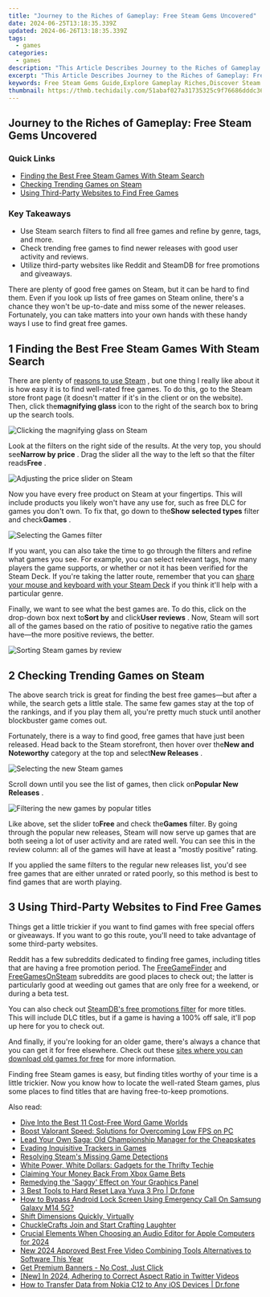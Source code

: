 ```yaml
---
title: "Journey to the Riches of Gameplay: Free Steam Gems Uncovered"
date: 2024-06-25T13:18:35.339Z
updated: 2024-06-26T13:18:35.339Z
tags:
  - games
categories:
  - games
description: "This Article Describes Journey to the Riches of Gameplay: Free Steam Gems Uncovered"
excerpt: "This Article Describes Journey to the Riches of Gameplay: Free Steam Gems Uncovered"
keywords: Free Steam Gems Guide,Explore Gameplay Riches,Discover Steam Rewards,Enhance Games with Steam,Unlock Valuable Gems,Steam Gaming Treasure Hunt,Maximize Free Steam Benefits
thumbnail: https://thmb.techidaily.com/51abaf027a31735325c9f76686dddc367d5ab57a5b37d142ebd628755c0e5ec6.jpg
---
```


## Journey to the Riches of Gameplay: Free Steam Gems Uncovered

### Quick Links

* [Finding the Best Free Steam Games With Steam Search](#finding-the-best-free-steam-games-with-steam-search)
* [Checking Trending Games on Steam](#checking-trending-games-on-steam)
* [Using Third-Party Websites to Find Free Games](#using-third-party-websites-to-find-free-games)

### Key Takeaways

* Use Steam search filters to find all free games and refine by genre, tags, and more.
* Check trending free games to find newer releases with good user activity and reviews.
* Utilize third-party websites like Reddit and SteamDB for free promotions and giveaways.

 There are plenty of good free games on Steam, but it can be hard to find them. Even if you look up lists of free games on Steam online, there's a chance they won't be up-to-date and miss some of the newer releases. Fortunately, you can take matters into your own hands with these handy ways I use to find great free games.

## 1 Finding the Best Free Steam Games With Steam Search

 There are plenty of [reasons to use Steam](https://www.makeuseof.com/all-gamers-should-use-steam-reasons-why/) , but one thing I really like about it is how easy it is to find well-rated free games. To do this, go to the Steam store front page (it doesn't matter if it's in the client or on the website). Then, click the**magnifying glass** icon to the right of the search box to bring up the search tools.

![Clicking the magnifying glass on Steam](https://static1.makeuseofimages.com/wordpress/wp-content/uploads/2024/04/good-free-games-steam-magnifying.png)

 Look at the filters on the right side of the results. At the very top, you should see**Narrow by price** . Drag the slider all the way to the left so that the filter reads**Free** .

![Adjusting the price slider on Steam](https://static1.makeuseofimages.com/wordpress/wp-content/uploads/2024/04/good-free-games-steam-slider.png)

 Now you have every free product on Steam at your fingertips. This will include products you likely won't have any use for, such as free DLC for games you don't own. To fix that, go down to the**Show selected types** filter and check**Games** .

![Selecting the Games filter](https://static1.makeuseofimages.com/wordpress/wp-content/uploads/2024/04/good-free-games-steam-types.png)

 If you want, you can also take the time to go through the filters and refine what games you see. For example, you can select relevant tags, how many players the game supports, or whether or not it has been verified for the Steam Deck. If you're taking the latter route, remember that you can [share your mouse and keyboard with your Steam Deck](https://www.makeuseof.com/how-to-share-pc-mouse-and-keyboard-with-steam-deck-using-barrier/) if you think it'll help with a particular genre.

 Finally, we want to see what the best games are. To do this, click on the drop-down box next to**Sort by** and click**User reviews** . Now, Steam will sort all of the games based on the ratio of positive to negative ratio the games have—the more positive reviews, the better.

![Sorting Steam games by review](https://static1.makeuseofimages.com/wordpress/wp-content/uploads/2024/04/good-free-games-steam-sort.png)

## 2 Checking Trending Games on Steam

 The above search trick is great for finding the best free games—but after a while, the search gets a little stale. The same few games stay at the top of the rankings, and if you play them all, you're pretty much stuck until another blockbuster game comes out.

 Fortunately, there is a way to find good, free games that have just been released. Head back to the Steam storefront, then hover over the**New and Noteworthy** category at the top and select**New Releases** .

![Selecting the new Steam games](https://static1.makeuseofimages.com/wordpress/wp-content/uploads/2024/04/good-free-games-steam-new.jpg)

 Scroll down until you see the list of games, then click on**Popular New Releases** .

![Filtering the new games by popular titles](https://static1.makeuseofimages.com/wordpress/wp-content/uploads/2024/04/good-free-games-steam-popular.png)

 Like above, set the slider to**Free** and check the**Games** filter. By going through the popular new releases, Steam will now serve up games that are both seeing a lot of user activity and are rated well. You can see this in the review column: all of the games will have at least a "mostly positive" rating.

 If you applied the same filters to the regular new releases list, you'd see free games that are either unrated or rated poorly, so this method is best to find games that are worth playing.

## 3 Using Third-Party Websites to Find Free Games

 Things get a little trickier if you want to find games with free special offers or giveaways. If you want to go this route, you'll need to take advantage of some third-party websites.

 Reddit has a few subreddits dedicated to finding free games, including titles that are having a free promotion period. The [FreeGameFinder](https://www.reddit.com/r/FreeGameFindings/) and [FreeGamesOnSteam](https://www.reddit.com/r/FreeGamesOnSteam/) subreddits are good places to check out; the latter is particularly good at weeding out games that are only free for a weekend, or during a beta test.

 You can also check out [SteamDB's free promotions filter](https://steamdb.info/upcoming/free/) for more titles. This will include DLC titles, but if a game is having a 100% off sale, it'll pop up here for you to check out.

 And finally, if you're looking for an older game, there's always a chance that you can get it for free elsewhere. Check out these [sites where you can download old games for free](https://www.makeuseof.com/tag/4-sites-where-you-can-download-old-pc-games-for-free-nb/) for more information.

 Finding free Steam games is easy, but finding titles worthy of your time is a little trickier. Now you know how to locate the well-rated Steam games, plus some places to find titles that are having free-to-keep promotions.


<ins class="adsbygoogle"
     style="display:block"
     data-ad-format="autorelaxed"
     data-ad-client="ca-pub-7571918770474297"
     data-ad-slot="1223367746"></ins>



<ins class="adsbygoogle"
     style="display:block"
     data-ad-client="ca-pub-7571918770474297"
     data-ad-slot="8358498916"
     data-ad-format="auto"
     data-full-width-responsive="true"></ins>

<span class="atpl-alsoreadstyle">Also read:</span>
<div><ul>
<li><a href="https://games-able.techidaily.com/dive-into-the-best-11-cost-free-word-game-worlds/"><u>Dive Into the Best 11 Cost-Free Word Game Worlds</u></a></li>
<li><a href="https://games-able.techidaily.com/boost-valorant-speed-solutions-for-overcoming-low-fps-on-pc/"><u>Boost Valorant Speed: Solutions for Overcoming Low FPS on PC</u></a></li>
<li><a href="https://games-able.techidaily.com/lead-your-own-saga-old-championship-manager-for-the-cheapskates/"><u>Lead Your Own Saga: Old Championship Manager for the Cheapskates</u></a></li>
<li><a href="https://games-able.techidaily.com/evading-inquisitive-trackers-in-games/"><u>Evading Inquisitive Trackers in Games</u></a></li>
<li><a href="https://games-able.techidaily.com/resolving-steams-missing-game-detections/"><u>Resolving Steam's Missing Game Detections</u></a></li>
<li><a href="https://games-able.techidaily.com/white-power-white-dollars-gadgets-for-the-thrifty-techie/"><u>White Power, White Dollars: Gadgets for the Thrifty Techie</u></a></li>
<li><a href="https://games-able.techidaily.com/claiming-your-money-back-from-xbox-game-bets/"><u>Claiming Your Money Back From Xbox Game Bets</u></a></li>
<li><a href="https://games-able.techidaily.com/remedying-the-saggy-effect-on-your-graphics-panel/"><u>Remedying the 'Saggy' Effect on Your Graphics Panel</u></a></li>
<li><a href="https://phone-solutions.techidaily.com/3-best-tools-to-hard-reset-lava-yuva-3-pro-drfone-by-drfone-reset-android-reset-android/"><u>3 Best Tools to Hard Reset Lava Yuva 3 Pro | Dr.fone</u></a></li>
<li><a href="https://android-unlock.techidaily.com/how-to-bypass-android-lock-screen-using-emergency-call-on-samsung-galaxy-m14-5g-by-drfone-android/"><u>How to Bypass Android Lock Screen Using Emergency Call On Samsung Galaxy M14 5G?</u></a></li>
<li><a href="https://extra-tips.techidaily.com/shift-dimensions-quickly-virtually/"><u>Shift Dimensions Quickly, Virtually</u></a></li>
<li><a href="https://extra-lessons.techidaily.com/chucklecrafts-join-and-start-crafting-laughter/"><u>ChuckleCrafts  Join and Start Crafting Laughter</u></a></li>
<li><a href="https://audio-shaping.techidaily.com/crucial-elements-when-choosing-an-audio-editor-for-apple-computers-for-2024/"><u>Crucial Elements When Choosing an Audio Editor for Apple Computers for 2024</u></a></li>
<li><a href="https://video-creation-software.techidaily.com/new-2024-approved-best-free-video-combining-tools-alternatives-to-software-this-year/"><u>New 2024 Approved Best Free Video Combining Tools Alternatives to Software This Year</u></a></li>
<li><a href="https://youtube-clips.techidaily.com/get-premium-banners-no-cost-just-click/"><u>Get Premium Banners - No Cost, Just Click</u></a></li>
<li><a href="https://twitter-videos.techidaily.com/new-in-2024-adhering-to-correct-aspect-ratio-in-twitter-videos/"><u>[New] In 2024, Adhering to Correct Aspect Ratio in Twitter Videos</u></a></li>
<li><a href="https://android-transfer.techidaily.com/how-to-transfer-data-from-nokia-c12-to-any-ios-devices-drfone-by-drfone-transfer-from-android-transfer-from-android/"><u>How to Transfer Data from Nokia C12 to Any iOS Devices | Dr.fone</u></a></li>
</ul></div>

